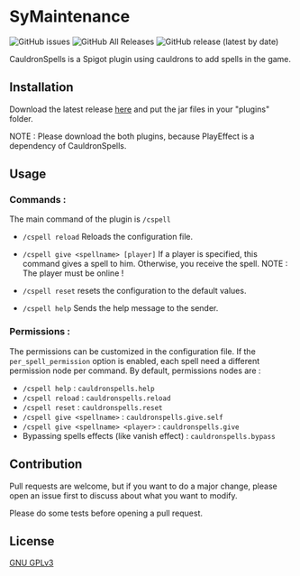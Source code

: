 # SyMaintenance
![GitHub issues](https://img.shields.io/github/issues/SyFizz/CauldronSpellsRewrite?label=issues) ![GitHub All Releases](https://img.shields.io/github/downloads/SyFizz/CauldronSpellsRewrite/total?color=light%20green) ![GitHub release (latest by date)](https://img.shields.io/github/v/release/SyFizz/CauldronSpellsRewrite)

CauldronSpells is a Spigot plugin using cauldrons to add spells in the game.

## Installation

Download the latest release [here](https://github.com/SyFizz/SyMaintenance/releases) and put the jar files in your "plugins" folder.

NOTE : Please download the both plugins, because PlayEffect is a dependency of CauldronSpells.

## Usage

### Commands :
The main command of the plugin is `/cspell`

- `/cspell reload` Reloads the configuration file.

- `/cspell give <spellname> [player]` If a player is specified, this command gives a spell to him. Otherwise, you receive the spell. 
NOTE : The player must be online !

- `/cspell reset` resets the configuration to the default values.

- `/cspell help` Sends the help message to the sender.
### Permissions :

The permissions can be customized in the configuration file. If the `per_spell_permission` option is enabled, each spell need a different permission node per command.
By default, permissions nodes are :
- `/cspell help` : `cauldronspells.help`
- `/cspell reload` : `cauldronspells.reload`
- `/cspell reset` : `cauldronspells.reset`
- `/cspell give <spellname>` : `cauldronspells.give.self`
- `/cspell give <spellname> <player>` : `cauldronspells.give`
- Bypassing spells effects (like vanish effect) : `cauldronspells.bypass`

## Contribution
Pull requests are welcome, but if you want to do a major change, please open an issue first to discuss about what you want to modify.

Please do some tests before opening a pull request.

## License
[GNU GPLv3](https://choosealicense.com/licenses/gpl-3.0/)
